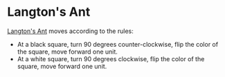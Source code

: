 # Langton's Ant
[Langton's Ant](https://en.wikipedia.org/wiki/Langton%27s_Ant)
moves according to the rules:

- At a black square, turn 90 degrees counter-clockwise, flip the color of the square, move forward one unit.
- At a white square, turn 90 degrees clockwise, flip the color of the square, move forward one unit.
